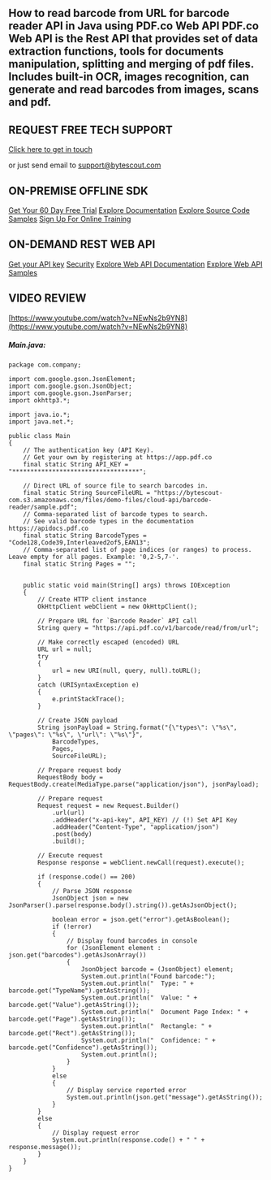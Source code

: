 ## How to read barcode from URL for barcode reader API in Java using PDF.co Web API PDF.co Web API is the Rest API that provides set of data extraction functions, tools for documents manipulation, splitting and merging of pdf files. Includes built-in OCR, images recognition, can generate and read barcodes from images, scans and pdf.

## REQUEST FREE TECH SUPPORT

[Click here to get in touch](https://bytescout.zendesk.com/hc/en-us/requests/new?subject=PDF.co%20Web%20API%20Question)

or just send email to [support@bytescout.com](mailto:support@bytescout.com?subject=PDF.co%20Web%20API%20Question) 

## ON-PREMISE OFFLINE SDK 

[Get Your 60 Day Free Trial](https://bytescout.com/download/web-installer?utm_source=github-readme)
[Explore Documentation](https://bytescout.com/documentation/index.html?utm_source=github-readme)
[Explore Source Code Samples](https://github.com/bytescout/ByteScout-SDK-SourceCode/)
[Sign Up For Online Training](https://academy.bytescout.com/)


## ON-DEMAND REST WEB API

[Get your API key](https://app.pdf.co/signup?utm_source=github-readme)
[Security](https://pdf.co/security)
[Explore Web API Documentation](https://apidocs.pdf.co?utm_source=github-readme)
[Explore Web API Samples](https://github.com/bytescout/ByteScout-SDK-SourceCode/tree/master/PDF.co%20Web%20API)

## VIDEO REVIEW

[https://www.youtube.com/watch?v=NEwNs2b9YN8](https://www.youtube.com/watch?v=NEwNs2b9YN8)




<!-- code block begin -->

##### **Main.java:**
    
```
package com.company;

import com.google.gson.JsonElement;
import com.google.gson.JsonObject;
import com.google.gson.JsonParser;
import okhttp3.*;

import java.io.*;
import java.net.*;

public class Main
{
    // The authentication key (API Key).
    // Get your own by registering at https://app.pdf.co
    final static String API_KEY = "***********************************";

    // Direct URL of source file to search barcodes in.
	final static String SourceFileURL = "https://bytescout-com.s3.amazonaws.com/files/demo-files/cloud-api/barcode-reader/sample.pdf";
    // Comma-separated list of barcode types to search.
    // See valid barcode types in the documentation https://apidocs.pdf.co
    final static String BarcodeTypes = "Code128,Code39,Interleaved2of5,EAN13";
    // Comma-separated list of page indices (or ranges) to process. Leave empty for all pages. Example: '0,2-5,7-'.
    final static String Pages = "";


    public static void main(String[] args) throws IOException
    {
        // Create HTTP client instance
        OkHttpClient webClient = new OkHttpClient();

        // Prepare URL for `Barcode Reader` API call
        String query = "https://api.pdf.co/v1/barcode/read/from/url";

        // Make correctly escaped (encoded) URL
        URL url = null;
        try
        {
            url = new URI(null, query, null).toURL();
        }
        catch (URISyntaxException e)
        {
            e.printStackTrace();
        }

        // Create JSON payload
        String jsonPayload = String.format("{\"types\": \"%s\", \"pages\": \"%s\", \"url\": \"%s\"}",
            BarcodeTypes,
            Pages,
            SourceFileURL);

        // Prepare request body
        RequestBody body = RequestBody.create(MediaType.parse("application/json"), jsonPayload);

        // Prepare request
        Request request = new Request.Builder()
            .url(url)
            .addHeader("x-api-key", API_KEY) // (!) Set API Key
            .addHeader("Content-Type", "application/json")
            .post(body)
            .build();

        // Execute request
        Response response = webClient.newCall(request).execute();

        if (response.code() == 200)
        {
            // Parse JSON response
            JsonObject json = new JsonParser().parse(response.body().string()).getAsJsonObject();

            boolean error = json.get("error").getAsBoolean();
            if (!error)
            {
                // Display found barcodes in console
                for (JsonElement element : json.get("barcodes").getAsJsonArray())
                {
                    JsonObject barcode = (JsonObject) element;
                    System.out.println("Found barcode:");
                    System.out.println("  Type: " + barcode.get("TypeName").getAsString());
                    System.out.println("  Value: " + barcode.get("Value").getAsString());
                    System.out.println("  Document Page Index: " + barcode.get("Page").getAsString());
                    System.out.println("  Rectangle: " + barcode.get("Rect").getAsString());
                    System.out.println("  Confidence: " + barcode.get("Confidence").getAsString());
                    System.out.println();
                }
            }
            else
            {
                // Display service reported error
                System.out.println(json.get("message").getAsString());
            }
        }
        else
        {
            // Display request error
            System.out.println(response.code() + " " + response.message());
        }
    }
}

```

<!-- code block end -->
